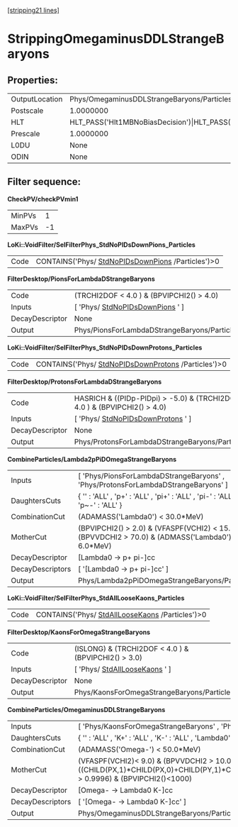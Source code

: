 [[stripping21 lines]](./stripping21-index)

# StrippingOmegaminusDDLStrangeBaryons

## Properties:

|                |                                                                                                                                                                                                                                    |
|----------------|------------------------------------------------------------------------------------------------------------------------------------------------------------------------------------------------------------------------------------|
| OutputLocation | Phys/OmegaminusDDLStrangeBaryons/Particles                                                                                                                                                                                         |
| Postscale      | 1.0000000                                                                                                                                                                                                                          |
| HLT            | HLT_PASS('Hlt1MBNoBiasDecision')\|HLT_PASS('Hlt1MBMicroBiasTStationDecision')\|HLT_PASS('Hlt1MBMicroBiasVeloDecision')\|HLT_PASS('Hlt1MBMicroBiasTStationRateLimitedDecision')\|HLT_PASS('Hlt1MBMicroBiasVeloRateLimitedDecision') |
| Prescale       | 1.0000000                                                                                                                                                                                                                          |
| L0DU           | None                                                                                                                                                                                                                               |
| ODIN           | None                                                                                                                                                                                                                               |

## Filter sequence:

**CheckPV/checkPVmin1**

|        |     |
|--------|-----|
| MinPVs | 1   |
| MaxPVs | -1  |

**LoKi::VoidFilter/SelFilterPhys_StdNoPIDsDownPions_Particles**

|      |                                                                                        |
|------|----------------------------------------------------------------------------------------|
| Code | CONTAINS('Phys/ [StdNoPIDsDownPions](./stripping21-stdnopidsdownpions) /Particles')\>0 |

**FilterDesktop/PionsForLambdaDStrangeBaryons**

|                 |                                                                       |
|-----------------|-----------------------------------------------------------------------|
| Code            | (TRCHI2DOF \< 4.0 ) & (BPVIPCHI2() \> 4.0)                            |
| Inputs          | [ 'Phys/ [StdNoPIDsDownPions](./stripping21-stdnopidsdownpions) ' ] |
| DecayDescriptor | None                                                                  |
| Output          | Phys/PionsForLambdaDStrangeBaryons/Particles                          |

**LoKi::VoidFilter/SelFilterPhys_StdNoPIDsDownProtons_Particles**

|      |                                                                                            |
|------|--------------------------------------------------------------------------------------------|
| Code | CONTAINS('Phys/ [StdNoPIDsDownProtons](./stripping21-stdnopidsdownprotons) /Particles')\>0 |

**FilterDesktop/ProtonsForLambdaDStrangeBaryons**

|                 |                                                                               |
|-----------------|-------------------------------------------------------------------------------|
| Code            | HASRICH & ((PIDp-PIDpi) \> -5.0) & (TRCHI2DOF \< 4.0 ) & (BPVIPCHI2() \> 4.0) |
| Inputs          | [ 'Phys/ [StdNoPIDsDownProtons](./stripping21-stdnopidsdownprotons) ' ]     |
| DecayDescriptor | None                                                                          |
| Output          | Phys/ProtonsForLambdaDStrangeBaryons/Particles                                |

**CombineParticles/Lambda2pPiDOmegaStrangeBaryons**

|                  |                                                                                                       |
|------------------|-------------------------------------------------------------------------------------------------------|
| Inputs           | [ 'Phys/PionsForLambdaDStrangeBaryons' , 'Phys/ProtonsForLambdaDStrangeBaryons' ]                   |
| DaughtersCuts    | { '' : 'ALL' , 'p+' : 'ALL' , 'pi+' : 'ALL' , 'pi-' : 'ALL' , 'p\~-' : 'ALL' }                        |
| CombinationCut   | (ADAMASS('Lambda0') \< 30.0\*MeV)                                                                     |
| MotherCut        | (BPVIPCHI2() \> 2.0) & (VFASPF(VCHI2) \< 15.0) &(BPVVDCHI2 \> 70.0) & (ADMASS('Lambda0') \< 6.0\*MeV) |
| DecayDescriptor  | [Lambda0 -\> p+ pi-]cc                                                                              |
| DecayDescriptors | [ '[Lambda0 -\> p+ pi-]cc' ]                                                                      |
| Output           | Phys/Lambda2pPiDOmegaStrangeBaryons/Particles                                                         |

**LoKi::VoidFilter/SelFilterPhys_StdAllLooseKaons_Particles**

|      |                                                                                    |
|------|------------------------------------------------------------------------------------|
| Code | CONTAINS('Phys/ [StdAllLooseKaons](./stripping21-stdallloosekaons) /Particles')\>0 |

**FilterDesktop/KaonsForOmegaStrangeBaryons**

|                 |                                                                   |
|-----------------|-------------------------------------------------------------------|
| Code            | (ISLONG) & (TRCHI2DOF \< 4.0 ) & (BPVIPCHI2() \> 3.0)             |
| Inputs          | [ 'Phys/ [StdAllLooseKaons](./stripping21-stdallloosekaons) ' ] |
| DecayDescriptor | None                                                              |
| Output          | Phys/KaonsForOmegaStrangeBaryons/Particles                        |

**CombineParticles/OmegaminusDDLStrangeBaryons**

|                  |                                                                                                                                                                                       |
|------------------|---------------------------------------------------------------------------------------------------------------------------------------------------------------------------------------|
| Inputs           | [ 'Phys/KaonsForOmegaStrangeBaryons' , 'Phys/Lambda2pPiDOmegaStrangeBaryons' ]                                                                                                      |
| DaughtersCuts    | { '' : 'ALL' , 'K+' : 'ALL' , 'K-' : 'ALL' , 'Lambda0' : 'ALL' , 'Lambda\~0' : 'ALL' }                                                                                                |
| CombinationCut   | (ADAMASS('Omega-') \< 50.0\*MeV)                                                                                                                                                      |
| MotherCut        | (VFASPF(VCHI2)\< 9.0) & (BPVVDCHI2 \> 10.0) & ((CHILD(PX,1)\*CHILD(PX,0)+CHILD(PY,1)\*CHILD(PY,0)+CHILD(PZ,1)\*CHILD(PZ,0))/(CHILD(P,1)\*CHILD(P,0)) \> 0.9996) & (BPVIPCHI2()\<1000) |
| DecayDescriptor  | [Omega- -\> Lambda0 K-]cc                                                                                                                                                           |
| DecayDescriptors | [ '[Omega- -\> Lambda0 K-]cc' ]                                                                                                                                                   |
| Output           | Phys/OmegaminusDDLStrangeBaryons/Particles                                                                                                                                            |
